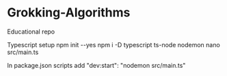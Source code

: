 # Grokking-Algorithms
Educational repo

Typescript setup
npm init --yes
npm i -D typescript ts-node nodemon
nano src/main.ts

In package.json scripts add
"dev:start": "nodemon src/main.ts"

